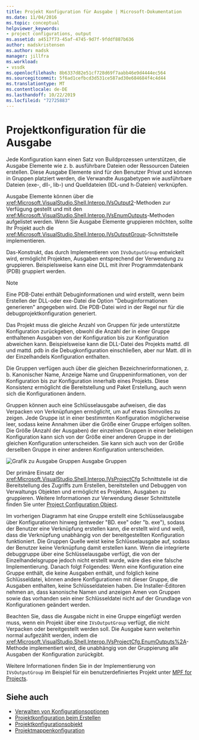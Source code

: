```yaml
---
title: Projekt Konfiguration für Ausgabe | Microsoft-Dokumentation
ms.date: 11/04/2016
ms.topic: conceptual
helpviewer_keywords:
- project configurations, output
ms.assetid: a4517f73-45af-4745-9d7f-9fddf887b636
author: madskristensen
ms.author: madsk
manager: jillfra
ms.workload:
- vssdk
ms.openlocfilehash: 8b6337d82e51cf728d69f7aabb46e9d4444ec564
ms.sourcegitcommit: 5f6ad1cefbcd3d531ce587ad30e684684f4c4d44
ms.translationtype: MT
ms.contentlocale: de-DE
ms.lasthandoff: 10/22/2019
ms.locfileid: "72725883"
---
```

# <a name="project-configuration-for-output"></a>Projektkonfiguration für die Ausgabe
Jede Konfiguration kann einen Satz von Buildprozessen unterstützen, die Ausgabe Elemente wie z. b. ausführbare Dateien oder Ressourcen Dateien erstellen. Diese Ausgabe Elemente sind für den Benutzer Privat und können in Gruppen platziert werden, die Verwandte Ausgabetypen wie ausführbare Dateien (exe-, dll-, lib-) und Quelldateien (IDL-und h-Dateien) verknüpfen.

 Ausgabe Elemente können über die <xref:Microsoft.VisualStudio.Shell.Interop.IVsOutput2>-Methoden zur Verfügung gestellt und mit den <xref:Microsoft.VisualStudio.Shell.Interop.IVsEnumOutputs>-Methoden aufgelistet werden. Wenn Sie Ausgabe Elemente gruppieren möchten, sollte Ihr Projekt auch die <xref:Microsoft.VisualStudio.Shell.Interop.IVsOutputGroup>-Schnittstelle implementieren.

 Das-Konstrukt, das durch Implementieren von `IVsOutputGroup` entwickelt wird, ermöglicht Projekten, Ausgaben entsprechend der Verwendung zu gruppieren. Beispielsweise kann eine DLL mit ihrer Programmdatenbank (PDB) gruppiert werden.

> [!NOTE]
> Eine PDB-Datei enthält Debuginformationen und wird erstellt, wenn beim Erstellen der DLL-oder exe-Datei die Option "Debuginformationen generieren" angegeben wird. Die PDB-Datei wird in der Regel nur für die debugprojektkonfiguration generiert.

 Das Projekt muss die gleiche Anzahl von Gruppen für jede unterstützte Konfiguration zurückgeben, obwohl die Anzahl der in einer Gruppe enthaltenen Ausgaben von der Konfiguration bis zur Konfiguration abweichen kann. Beispielsweise kann die DLL-Datei des Projekts mattd. dll und mattd. pdb in die Debugkonfiguration einschließen, aber nur Matt. dll in der Einzelhandels Konfiguration enthalten.

 Die Gruppen verfügen auch über die gleichen Bezeichnerinformationen, z. b. Kanonischer Name, Anzeige Name und Gruppeninformationen, von der Konfiguration bis zur Konfiguration innerhalb eines Projekts. Diese Konsistenz ermöglicht die Bereitstellung und Paket Erstellung, auch wenn sich die Konfigurationen ändern.

 Gruppen können auch eine Schlüsselausgabe aufweisen, die das Verpacken von Verknüpfungen ermöglicht, um auf etwas Sinnvolles zu zeigen. Jede Gruppe ist in einer bestimmten Konfiguration möglicherweise leer, sodass keine Annahmen über die Größe einer Gruppe erfolgen sollten. Die Größe (Anzahl der Ausgaben) der einzelnen Gruppen in einer beliebigen Konfiguration kann sich von der Größe einer anderen Gruppe in der gleichen Konfiguration unterscheiden. Sie kann sich auch von der Größe derselben Gruppe in einer anderen Konfiguration unterscheiden.

 ![Grafik zu Ausgabe Gruppen](../../extensibility/internals/media/vsoutputgroups.gif "vsoutputgroups") Ausgabe Gruppen

 Der primäre Einsatz der <xref:Microsoft.VisualStudio.Shell.Interop.IVsProjectCfg> Schnittstelle ist die Bereitstellung des Zugriffs zum Erstellen, bereitstellen und Debuggen von Verwaltungs Objekten und ermöglicht es Projekten, Ausgaben zu gruppieren. Weitere Informationen zur Verwendung dieser Schnittstelle finden Sie unter [Project Configuration Object](../../extensibility/internals/project-configuration-object.md).

 Im vorherigen Diagramm hat eine Gruppe erstellt eine Schlüsselausgabe über Konfigurationen hinweg (entweder "BD. exe" oder "b. exe"), sodass der Benutzer eine Verknüpfung erstellen kann, die erstellt wird und weiß, dass die Verknüpfung unabhängig von der bereitgestellten Konfiguration funktioniert. Die Gruppen Quelle weist keine Schlüsselausgabe auf, sodass der Benutzer keine Verknüpfung damit erstellen kann. Wenn die integrierte debuggruppe über eine Schlüsselausgabe verfügt, die von der Einzelhandelsgruppe jedoch nicht erstellt wurde, wäre dies eine falsche Implementierung. Danach folgt Folgendes: Wenn eine Konfiguration eine Gruppe enthält, die keine Ausgaben enthält, und folglich keine Schlüsseldatei, können andere Konfigurationen mit dieser Gruppe, die Ausgaben enthalten, keine Schlüsseldateien haben. Die Installer-Editoren nehmen an, dass kanonische Namen und anzeigen Amen von Gruppen sowie das vorhanden sein einer Schlüsseldatei nicht auf der Grundlage von Konfigurationen geändert werden.

 Beachten Sie, dass die Ausgabe nicht in eine Gruppe eingefügt werden muss, wenn ein Projekt über eine `IVsOutputGroup` verfügt, die nicht Verpacken oder bereitgestellt werden soll. Die Ausgabe kann weiterhin normal aufgezählt werden, indem die <xref:Microsoft.VisualStudio.Shell.Interop.IVsProjectCfg.EnumOutputs%2A>-Methode implementiert wird, die unabhängig von der Gruppierung alle Ausgaben der Konfiguration zurückgibt.

 Weitere Informationen finden Sie in der Implementierung von `IVsOutputGroup` im Beispiel für ein benutzerdefiniertes Projekt unter [MPF for Projects](https://github.com/tunnelvisionlabs/MPFProj10).

## <a name="see-also"></a>Siehe auch
- [Verwalten von Konfigurationsoptionen](../../extensibility/internals/managing-configuration-options.md)
- [Projektkonfiguration beim Erstellen](../../extensibility/internals/project-configuration-for-building.md)
- [Projektkonfigurationsobjekt](../../extensibility/internals/project-configuration-object.md)
- [Projektmappenkonfiguration](../../extensibility/internals/solution-configuration.md)